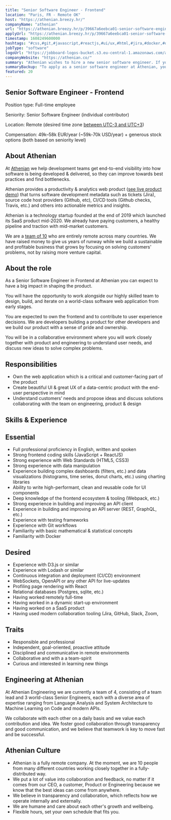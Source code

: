 ```yaml
---
title: "Senior Software Engineer - Frontend"
location: "Paris, FR - Remote OK"
host: "https://athenian.breezy.hr/"
companyName: "athenian"
url: "https://athenian.breezy.hr/p/39667a6eebca01-senior-software-engineer-frontend"
applyUrl: "https://athenian.breezy.hr/p/39667a6eebca01-senior-software-engineer-frontend/apply"
timestamp: 1608249600000
hashtags: "#css,#git,#javascript,#reactjs,#ui/ux,#html,#jira,#docker,#operations,#postgresql"
jobType: "software"
logoUrl: "https://jobboard-logos-bucket.s3.eu-central-1.amazonaws.com/athenian"
companyWebsite: "https://athenian.co/"
summary: "Athenian wishes to hire a new senior software engineer. If you have strong experience with Web Standards, consider applying."
summaryBackup: "To apply as a senior software engineer at Athenian, you preferably need to have some knowledge of: #css, #git, #javascript."
featured: 20
---
```


## Senior Software Engineer - Frontend

Position type: Full-time employee

Seniority: Senior Software Engineer (individual contributor)

Location: Remote (desired time zone [between UTC-3 and UTC+3](https://en.wikipedia.org/wiki/UTC_offset#/media/File:World_Time_Zones_Map.png))

Compensation: 49k–58k EUR/year (~59k-70k USD/year) + generous stock options (both based on seniority level)

## About Athenian

At [Athenian](https://athenian.co/?utm_source=athenian.breezy.hr&utm_campaign=hiring&utm_content=link_company) we help development teams get end-to-end visibility into how software is being developed & delivered, so they can improve towards best practices and find bottlenecks.

Athenian provides a productivity & analytics web product ([see live product demo](https://app.athenian.co/demo/?utm_source=athenian.breezy.hr&utm_campaign=hiring&utm_content=link_demo)) that turns software development metadata such as tickets (Jira), source code host providers (Github, etc), CI/CD tools (Github checks, Travis, etc.) and others into actionable metrics and insights.

Athenian is a technology startup founded at the end of 2019 which launched its SaaS product mid-2020. We already have paying customers, a healthy pipeline and traction with mid-market customers.

We are a [team of 10](https://www.linkedin.com/company/athenian/?utm_source=athenian.breezy.hr&utm_campaign=hiring&utm_content=link_team) who are entirely remote across many countries. We have raised money to give us years of runway while we build a sustainable and profitable business that grows by focusing on solving customers' problems, not by raising more venture capital.

## About the role

As a Senior Software Engineer in Frontend at Athenian you can expect to have a big impact in shaping the product.

You will have the opportunity to work alongside our highly skilled team to design, build, and iterate on a world-class software web application from early stages.

You are expected to own the frontend and to contribute to user experience decisions. We are developers building a product for other developers and we build our product with a sense of pride and ownership.

You will be in a collaborative environment where you will work closely together with product and engineering to understand user needs, and discuss new ideas to solve complex problems.

## Responsibilities

*   Own the web application which is a critical and customer-facing part of the product
*   Create beautiful UI & great UX of a data-centric product with the end-user perspective in mind
*   Understand customers’ needs and propose ideas and discuss solutions collaborating with the team on engineering, product & design

## Skills & Experience

## Essential

*   Full professional proficiency in English, written and spoken
*   Strong frontend coding skills (JavaScript + ReactJS)
*   Strong experience with Web Standards (HTML5, CSS3)
*   Strong experience with data manipulation
*   Experience building complex dashboards (filters, etc.) and data visualizations (histograms, time series, donut charts, etc.) using charting libraries
*   Ability to write high-performant, clean and reusable code for UI components
*   Deep knowledge of the frontend ecosystem & tooling (Webpack, etc.)
*   Strong experience in building and improving an API client
*   Experience in building and improving an API server (REST, GraphQL, etc.)
*   Experience with testing frameworks
*   Experience with Git workflows
*   Familiarity with basic mathematical & statistical concepts
*   Familiarity with Docker

## Desired

*   Experience with D3.js or similar
*   Experience with Lodash or similar
*   Continuous integration and deployment (CI/CD) environment
*   WebSockets, OpenAPI or any other API for live-updates
*   Profiling page rendering with React
*   Relational databases (Postgres, sqlite, etc.)
*   Having worked remotely full-time
*   Having worked in a dynamic start-up environment
*   Having worked on a SaaS product
*   Having used modern collaboration tooling (Jira, GitHub, Slack, Zoom,

## Traits

*   Responsible and professional
*   Independent, goal-oriented, proactive attitude
*   Disciplined and communicative in remote environments
*   Collaborative and with a a team-spirit
*   Curious and interested in learning new things

## Engineering at Athenian

At Athenian Engineering we are currently a team of 4, consisting of a team lead and 3 world-class Senior Engineers, each with a diverse area of expertise ranging from Language Analysis and System Architecture to Machine Learning on Code and modern APIs.

We collaborate with each other on a daily basis and we value each contribution and idea. We foster good collaboration through transparency and good communication, and we believe that teamwork is key to move fast and be successful.

## Athenian Culture

*   Athenian is a fully remote company. At the moment, we are 10 people from many different countries working closely together in a fully-distributed way.
*   We put a lot of value into collaboration and feedback, no matter if it comes from our CEO, a customer, Product or Engineering because we know that the best ideas can come from anywhere.
*   We believe in transparency and collaboration, which reflects how we operate internally and externally.
*   We are humane and care about each other's growth and wellbeing.
*   Flexible hours, set your own schedule that fits you.
